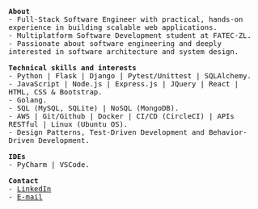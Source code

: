 <p>
  <samp>
    <strong>About</strong><br>
    - Full-Stack Software Engineer with practical, hands-on experience in building scalable web applications.<br>
    - Multiplatform Software Development student at FATEC-ZL.<br>
    - Passionate about software engineering and deeply interested in software architecture and system design.
    <br>
    <br>
    <strong>Technical skills and interests</strong><br>
    - Python | Flask | Django | Pytest/Unittest | SQLAlchemy.<br>
    - JavaScript | Node.js | Express.js | JQuery | React | HTML, CSS & Bootstrap.<br>
    - Golang.<br>
    - SQL (MySQL, SQLite) | NoSQL (MongoDB).<br>
    - AWS | Git/Github | Docker | CI/CD (CircleCI) | APIs RESTful | Linux (Ubuntu OS).<br>
    - Design Patterns, Test-Driven Development and Behavior-Driven Development.<br>
    <br>
    <strong>IDEs</strong><br>
    - PyCharm | VSCode.
    <br>
    <br>
    <strong>Contact</strong><br>
    - <a href="https://www.linkedin.com/in/abraaosvs/" target="_blank">LinkedIn</a><br>
    - <a href="mailto:abraaosantos.contato@hotmail.com" target="_blank">E-mail</a>
  </samp>
</p>


